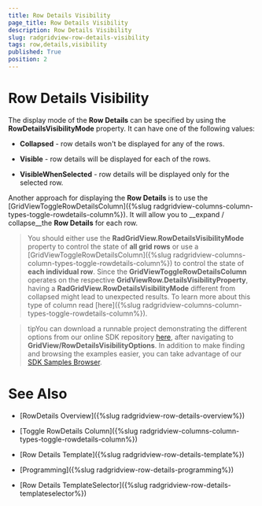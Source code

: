 ```yaml
---
title: Row Details Visibility
page_title: Row Details Visibility
description: Row Details Visibility
slug: radgridview-row-details-visibility
tags: row,details,visibility
published: True
position: 2
---
```


# Row Details Visibility

The display mode of the __Row Details__ can be specified by using the __RowDetailsVisibilityMode__ property. It can have one of the following values: 

* __Collapsed__ - row details won't be displayed for any of the rows.
            
* __Visible__ - row details will be displayed for each of the rows.
            
* __VisibleWhenSelected__ - row details will be displayed only for the selected row.
            
Another approach for displaying the __Row Details__ is to use the [GridViewToggleRowDetailsColumn]({%slug radgridview-columns-column-types-toggle-rowdetails-column%}). It will allow you to __expand / collapse__the __Row Details__ for each row.

>You should either use the __RadGridView.RowDetailsVisibilityMode__ property to control the state of __all grid rows__ or use a [GridViewToggleRowDetailsColumn]({%slug radgridview-columns-column-types-toggle-rowdetails-column%}) to control the state of __each individual row__. Since the __GridViewToggleRowDetailsColumn__ operates on the respective __GridViewRow.DetailsVisibilityProperty__, having a __RadGridView.RowDetailsVisibilityMode__ different from collapsed might lead to unexpected results. To learn more about this type of column read [here]({%slug radgridview-columns-column-types-toggle-rowdetails-column%}).

>tipYou can download a runnable project demonstrating the different options from our online SDK repository [here](https://github.com/telerik/xaml-sdk), after navigating to __GridView/RowDetailsVisibilityOptions__. In addition to make finding and browsing the examples easier, you can take advantage of our [SDK Samples Browser](04a05d1d-932d-44a9-be12-f252b6deddf8).

# See Also

 * [RowDetails Overview]({%slug radgridview-row-details-overview%})

 * [Toggle RowDetails Column]({%slug radgridview-columns-column-types-toggle-rowdetails-column%})

 * [Row Details Template]({%slug radgridview-row-details-template%})

 * [Programming]({%slug radgridview-row-details-programming%})

 * [Row Details TemplateSelector]({%slug radgridview-row-details-templateselector%})
